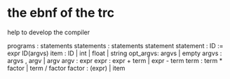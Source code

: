 # the ebnf of the trc

help to develop the compiler

programs : statements
statements : statements statement
statement :
    ID := expr
    ID(argvs)
item : ID | int | float | string
opt_argvs: argvs | empty
argvs : argvs , argv | argv
argv : expr
expr : expr + term | expr - term
term : term * factor | term / factor
factor : (expr) | item

